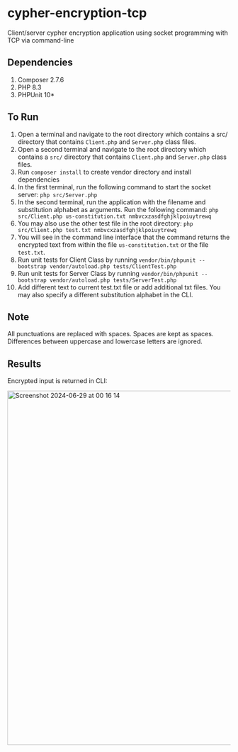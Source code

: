 # cypher-encryption-tcp
Client/server cypher encryption application using socket programming with TCP via command-line

## Dependencies

1. Composer 2.7.6
2. PHP 8.3
3. PHPUnit 10*

## To Run
1. Open a terminal and navigate to the root directory which contains a src/ directory that contains `Client.php` and `Server.php` class files.
2. Open a second terminal and navigate to the root directory which contains a `src/` directory that contains `Client.php` and `Server.php` class files.
3. Run `composer install` to create vendor directory and install dependencies
4. In the first terminal, run the following command to start the socket server: `php src/Server.php`
5. In the second terminal, run the application with the filename and substitution alphabet as arguments. Run the following command: `php src/Client.php us-constitution.txt nmbvcxzasdfghjklpoiuytrewq`
6. You may also use the other test file in the root directory: `php src/Client.php test.txt nmbvcxzasdfghjklpoiuytrewq`
7. You will see in the command line interface that the command returns the encrypted text from within the file `us-constitution.txt` or the file `test.txt`. 
8. Run unit tests for Client Class by running `vendor/bin/phpunit --bootstrap vendor/autoload.php tests/ClientTest.php`
9. Run unit tests for Server Class by running `vendor/bin/phpunit --bootstrap vendor/autoload.php tests/ServerTest.php`
10. Add different text to current test.txt file or add additional txt files. You may also specify a different substitution alphabet in the CLI. 

## Note
All punctuations are replaced with spaces. Spaces are kept as spaces. Differences between uppercase and lowercase letters are ignored.

## Results

Encrypted input is returned in CLI:

<img width="799" alt="Screenshot 2024-06-29 at 00 16 14" src="https://github.com/rosiefaulkner/cypher-encryption-tcp/assets/54520871/641cadf3-daea-4182-b9b3-f6cd27240e6b">

